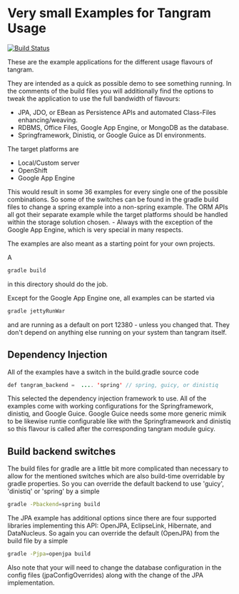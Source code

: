 Very small Examples for Tangram Usage
=====================================

[![Build Status](https://api.travis-ci.org/mgoellnitz/tangram-examples.svg?branch=master)](https://travis-ci.org/mgoellnitz/tangram-examples)

These are the example applications for the different usage flavours of tangram.

They are intended as a quick as possible demo to see something running. In the 
comments of the build files you will additionally find the options to tweak the 
application to use the full bandwidth of flavours:

* JPA, JDO, or EBean as Persistence APIs and automated Class-Files enhancing/weaving.
* RDBMS, Office Files, Google App Engine, or MongoDB as the database.
* Springframework, Dinistiq, or Google Guice as DI environments.

The target platforms are

* Local/Custom server
* OpenShift
* Google App Engine

This would result in some 36 examples for every single one of the possible combinations. 
So some of the switches can be found in the gradle build files to change a spring 
example into a non-spring example. The ORM APIs all got their separate example 
while the target platforms should be handled within the storage solution chosen. - 
Always with the exception of the Google App Engine, which is very special in many 
respects.

The examples are also meant as a starting point for your own projects.

A 

```bash
gradle build
```

in this directory should do the job. 

Except for the Google App Engine one, all examples can be started via

```bash
gradle jettyRunWar
```

and are running as a default on port 12380 - unless you changed that. They don't 
depend on anything else running on your system than tangram itself.

Dependency Injection
--------------------

All of the examples have a switch in the build.gradle source code

```java
def tangram_backend =  .... 'spring' // spring, guicy, or dinistiq
```

This selected the dependency injection framework to use. All of the examples come
with working configurations for the Springframework, dinistiq, and Google Guice. 
Google Guice needs some more generic mimik to be likewise runtie configurable like
with the Springframework and dinistiq so this flavour is called after the corresponding
tangram module guicy. 

Build backend switches
----------------------

The build files for gradle are a little bit more complicated than necessary to allow for
the mentioned switches which are also build-time overridable by gradle properties. So you 
can override the default backend to use 'guicy', 'dinistiq' or 'spring' by a simple

```bash
gradle -Pbackend=spring build
```

The JPA example has additional options since there are four supported libraries implementing
this API: OpenJPA, EclipseLink, Hibernate, and DataNucleus. So again you can override 
the default (OpenJPA) from the build file by a simple

```bash
gradle -Pjpa=openjpa build
```

Also note that your will need to change the database configuration in the config files
(jpaConfigOverrides) along with the change of the JPA implementation.
